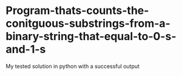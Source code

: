 # Program-thats-counts-the-conitguous-substrings-from-a-binary-string-that-equal-to-0-s-and-1-s
My tested solution in python with a successful output
